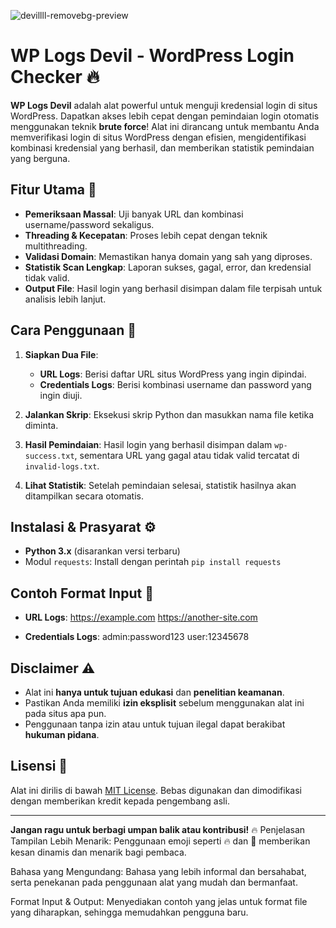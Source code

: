 ![devillll-removebg-preview](https://github.com/user-attachments/assets/20c9e119-c0b8-4a10-b82e-5f923c812b5f)



# WP Logs Devil - WordPress Login Checker 🔥

**WP Logs Devil** adalah alat powerful untuk menguji kredensial login di situs WordPress. Dapatkan akses lebih cepat dengan pemindaian login otomatis menggunakan teknik **brute force**! Alat ini dirancang untuk membantu Anda memverifikasi login di situs WordPress dengan efisien, mengidentifikasi kombinasi kredensial yang berhasil, dan memberikan statistik pemindaian yang berguna.

## Fitur Utama 🚀
- **Pemeriksaan Massal**: Uji banyak URL dan kombinasi username/password sekaligus.
- **Threading & Kecepatan**: Proses lebih cepat dengan teknik multithreading.
- **Validasi Domain**: Memastikan hanya domain yang sah yang diproses.
- **Statistik Scan Lengkap**: Laporan sukses, gagal, error, dan kredensial tidak valid.
- **Output File**: Hasil login yang berhasil disimpan dalam file terpisah untuk analisis lebih lanjut.

## Cara Penggunaan 📜
1. **Siapkan Dua File**:
   - **URL Logs**: Berisi daftar URL situs WordPress yang ingin dipindai.
   - **Credentials Logs**: Berisi kombinasi username dan password yang ingin diuji.
   
2. **Jalankan Skrip**: Eksekusi skrip Python dan masukkan nama file ketika diminta.

3. **Hasil Pemindaian**: Hasil login yang berhasil disimpan dalam `wp-success.txt`, sementara URL yang gagal atau tidak valid tercatat di `invalid-logs.txt`.

4. **Lihat Statistik**: Setelah pemindaian selesai, statistik hasilnya akan ditampilkan secara otomatis.

## Instalasi & Prasyarat ⚙️
- **Python 3.x** (disarankan versi terbaru)
- Modul `requests`: Install dengan perintah `pip install requests`

## Contoh Format Input 📂
- **URL Logs**: 
https://example.com https://another-site.com



- **Credentials Logs**:
admin:password123 user:12345678


## Disclaimer ⚠️
- Alat ini **hanya untuk tujuan edukasi** dan **penelitian keamanan**.
- Pastikan Anda memiliki **izin eksplisit** sebelum menggunakan alat ini pada situs apa pun.
- Penggunaan tanpa izin atau untuk tujuan ilegal dapat berakibat **hukuman pidana**.

## Lisensi 📄
Alat ini dirilis di bawah [MIT License](LICENSE). Bebas digunakan dan dimodifikasi dengan memberikan kredit kepada pengembang asli.

---

**Jangan ragu untuk berbagi umpan balik atau kontribusi!** 🔥
Penjelasan
Tampilan Lebih Menarik: Penggunaan emoji seperti 🔥 dan 🚀 memberikan kesan dinamis dan menarik bagi pembaca.

Bahasa yang Mengundang: Bahasa yang lebih informal dan bersahabat, serta penekanan pada penggunaan alat yang mudah dan bermanfaat.

Format Input & Output: Menyediakan contoh yang jelas untuk format file yang diharapkan, sehingga memudahkan pengguna baru.

